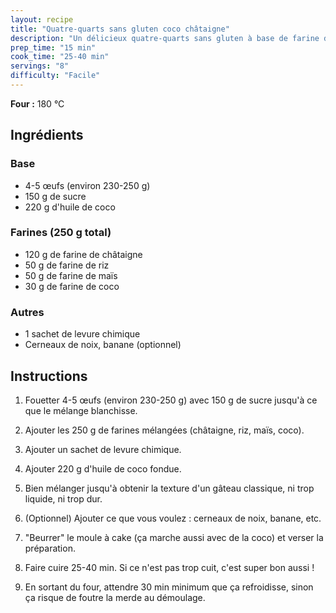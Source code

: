```yaml
---
layout: recipe
title: "Quatre-quarts sans gluten coco châtaigne"
description: "Un délicieux quatre-quarts sans gluten à base de farine de châtaigne et coco, parfait pour tout, franchement trop bon."
prep_time: "15 min"
cook_time: "25-40 min"
servings: "8"
difficulty: "Facile"
---
```


**Four :** 180 °C

## Ingrédients

### Base

- 4-5 œufs (environ 230-250 g)
- 150 g de sucre
- 220 g d'huile de coco

### Farines (250 g total)

- 120 g de farine de châtaigne
- 50 g de farine de riz
- 50 g de farine de maïs
- 30 g de farine de coco

### Autres

- 1 sachet de levure chimique
- Cerneaux de noix, banane (optionnel)

## Instructions

1. Fouetter 4-5 œufs (environ 230-250 g) avec 150 g de sucre jusqu'à ce que le mélange blanchisse.

2. Ajouter les 250 g de farines mélangées (châtaigne, riz, maïs, coco).

3. Ajouter un sachet de levure chimique.

4. Ajouter 220 g d'huile de coco fondue.

5. Bien mélanger jusqu'à obtenir la texture d'un gâteau classique, ni trop liquide, ni trop dur.

6. (Optionnel) Ajouter ce que vous voulez : cerneaux de noix, banane, etc.

7. "Beurrer" le moule à cake (ça marche aussi avec de la coco) et verser la préparation.

8. Faire cuire 25-40 min. Si ce n'est pas trop cuit, c'est super bon aussi !

9. En sortant du four, attendre 30 min minimum que ça refroidisse, sinon ça risque de foutre la merde au démoulage.
